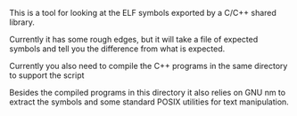 This is a tool for looking at the ELF symbols exported by a C/C++ shared library.

Currently it has some rough edges, but it will take a file of expected symbols and
tell you the difference from what is expected.

Currently you also need to compile the C++ programs in the same directory to support the script

Besides the compiled programs in this directory it also relies on GNU nm to extract the symbols
and some standard POSIX utilities for text manipulation.